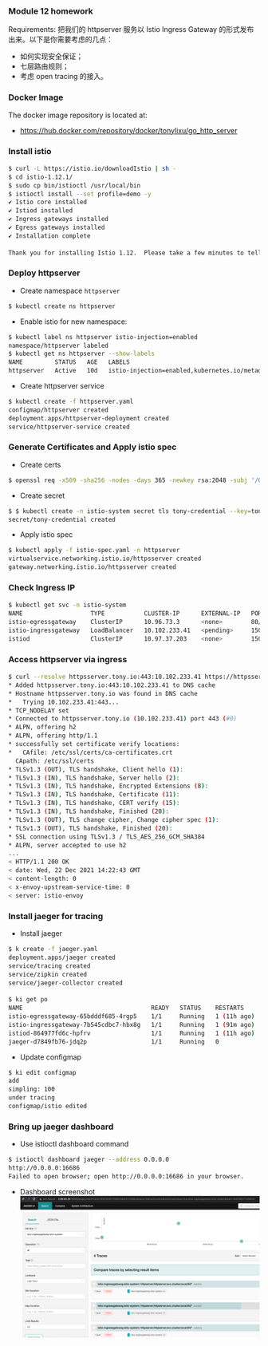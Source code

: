 ### Module 12 homework
Requirements:
把我们的 httpserver 服务以 Istio Ingress Gateway 的形式发布出来。以下是你需要考虑的几点：
* 如何实现安全保证；
* 七层路由规则；
* 考虑 open tracing 的接入。

### Docker Image
The docker image repository is located at:
* https://hub.docker.com/repository/docker/tonylixu/go_http_server

### Install istio
```bash
$ curl -L https://istio.io/downloadIstio | sh -
$ cd istio-1.12.1/
$ sudo cp bin/istioctl /usr/local/bin
$ istioctl install --set profile=demo -y
✔ Istio core installed
✔ Istiod installed
✔ Ingress gateways installed
✔ Egress gateways installed
✔ Installation complete                                                                                                                                   Making this installation the default for injection and validation.

Thank you for installing Istio 1.12.  Please take a few minutes to tell us about your install/upgrade experience!  https://forms.gle/FegQbc9UvePd4Z9z7
```

### Deploy httpserver
* Create namespace `httpserver`
```bash
$ kubectl create ns httpserver
```
* Enable istio for new namespace:
```bash
$ kubectl label ns httpserver istio-injection=enabled
namespace/httpserver labeled
$ kubectl get ns httpserver --show-labels
NAME         STATUS   AGE   LABELS
httpserver   Active   10d   istio-injection=enabled,kubernetes.io/metadata.name=httpserver
```
* Create httpserver service
```bash
$ kubectl create -f httpserver.yaml
configmap/httpserver created
deployment.apps/httpserver-deployment created
service/httpserver-service created
```

### Generate Certificates and Apply istio spec
* Create certs
```bash
$ openssl req -x509 -sha256 -nodes -days 365 -newkey rsa:2048 -subj '/O=tony Inc./CN=*.tony.io' -keyout tony.io.key -out tony.io.crt
```
* Create secret
```bash
$ $ kubectl create -n istio-system secret tls tony-credential --key=tony.io.key --cert=tony.io.crt
secret/tony-credential created
```
* Apply istio spec
```bash
$ kubectl apply -f istio-spec.yaml -n httpserver
virtualservice.networking.istio.io/httpsserver created
gateway.networking.istio.io/httpsserver created
```

### Check Ingress IP
```bash
$ kubectl get svc -n istio-system
NAME                   TYPE           CLUSTER-IP      EXTERNAL-IP   PORT(S)                                                                      AGE
istio-egressgateway    ClusterIP      10.96.73.3      <none>        80/TCP,443/TCP                                                               19h
istio-ingressgateway   LoadBalancer   10.102.233.41   <pending>     15021:32473/TCP,80:31327/TCP,443:32164/TCP,31400:32050/TCP,15443:30557/TCP   19h
istiod                 ClusterIP      10.97.37.203    <none>        15010/TCP,15012/TCP,443/TCP,15014/TCP                                        19h
```

### Access httpserver via ingress
```bash
$ curl --resolve httpsserver.tony.io:443:10.102.233.41 https://httpsserver.tony.io/healthz -v -k
* Added httpsserver.tony.io:443:10.102.233.41 to DNS cache
* Hostname httpsserver.tony.io was found in DNS cache
*   Trying 10.102.233.41:443...
* TCP_NODELAY set
* Connected to httpsserver.tony.io (10.102.233.41) port 443 (#0)
* ALPN, offering h2
* ALPN, offering http/1.1
* successfully set certificate verify locations:
*   CAfile: /etc/ssl/certs/ca-certificates.crt
  CApath: /etc/ssl/certs
* TLSv1.3 (OUT), TLS handshake, Client hello (1):
* TLSv1.3 (IN), TLS handshake, Server hello (2):
* TLSv1.3 (IN), TLS handshake, Encrypted Extensions (8):
* TLSv1.3 (IN), TLS handshake, Certificate (11):
* TLSv1.3 (IN), TLS handshake, CERT verify (15):
* TLSv1.3 (IN), TLS handshake, Finished (20):
* TLSv1.3 (OUT), TLS change cipher, Change cipher spec (1):
* TLSv1.3 (OUT), TLS handshake, Finished (20):
* SSL connection using TLSv1.3 / TLS_AES_256_GCM_SHA384
* ALPN, server accepted to use h2
...
< HTTP/1.1 200 OK
< date: Wed, 22 Dec 2021 14:22:43 GMT
< content-length: 0
< x-envoy-upstream-service-time: 0
< server: istio-envoy
```

### Install jaeger for tracing
* Install jaeger
```bash
$ k create -f jaeger.yaml
deployment.apps/jaeger created
service/tracing created
service/zipkin created
service/jaeger-collector created

$ ki get po
NAME                                    READY   STATUS    RESTARTS      AGE
istio-egressgateway-65bdddf685-4rgp5    1/1     Running   1 (11h ago)   19h
istio-ingressgateway-7b545cdbc7-hbx8g   1/1     Running   1 (91m ago)   19h
istiod-864977fd6c-hpfrv                 1/1     Running   1 (11h ago)   19h
jaeger-d7849fb76-jdq2p                  1/1     Running   0             16s
```
* Update configmap
```bash
$ ki edit configmap
add
simpling: 100
under tracing
configmap/istio edited
```

### Bring up jaeger dashboard
* Use istioctl dashboard command
```bash
$ istioctl dashboard jaeger --address 0.0.0.0
http://0.0.0.0:16686
Failed to open browser; open http://0.0.0.0:16686 in your browser.
```
* Dashboard screenshot
![Jaeger dashboard](../../images/jager-ui.png)
